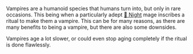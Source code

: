 Vampires are a humanoid species that humans turn into, but only in rare occasions. This being when a particularly adept [🌙 Night](<../../Magic/Elements/🌙 Night.md>) mage inscribes a ritual to make them a vampire. This can be for many reasons, as there are many benefits to being a vampire, but there are also some downsides.

Vampires age a lot slower, or could even stop aging completely if the ritual is done flawlessly.